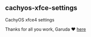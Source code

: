 ## cachyos-xfce-settings

CachyOS xfce4 settings


Thanks for all you work, Garuda ❤️  [here](https://gitlab.com/garuda-linux/themes-and-settings/settings/garuda-xfce-settings)
